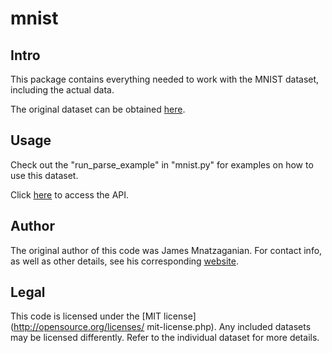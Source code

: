 # mnist
## Intro
This package contains everything needed to work with the MNIST dataset,
including the actual data.

The original dataset can be obtained [here](http://yann.lecun.com/exdb/mnist/).

## Usage
Check out the "run_parse_example" in "mnist.py" for examples on how to use this
dataset.

Click [here](http://techtorials.me/datasets/index.html) to access the API.

## Author
The original author of this code was James Mnatzaganian. For contact info, as
well as other details, see his corresponding [website](http://techtorials.me).

## Legal
This code is licensed under the [MIT license](http://opensource.org/licenses/
mit-license.php). Any included datasets may be licensed differently. Refer to
the individual dataset for more details.